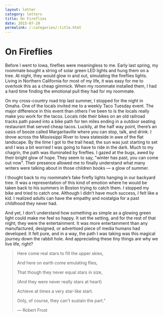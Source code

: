 ```yaml
---
layout: letter
category: letters
title: On Fireflies
date: 2015-07-20
permalink: /:categories/:title.html
---
```


# On Fireflies

Before I went to Iowa, fireflies were meaningless to me. Early last spring, my roommate bought a string of solar green LED lights and hung them on a tree. At night, they would glow in and out, simulating the fireflies lights. Living in Northern California for most of my life, it was easy for me to overlook this as a cheap gimmick. When my roommate installed them, I had a hard time finding the emotional pull they had for my roommate.

On my cross-country road trip last summer, I stopped for the night in Omaha. One of the locals invited me to a weekly Taco Tuesday event. The major difference in this event than others I’ve been to is the locals really make you work for the tacos. Locals ride their bikes on an old railroad tracks path paved into a bike path for ten miles ending in a outdoor seating restaurant that served cheap tacos. Luckily, at the half way point, there’s an oasis of booze called Margaritaville where you can stop, talk, and drink. I drove across the Mississippi River to Iowa stateside in awe of the flat landscape. By the time I got to the trail head, the sun was just starting to set and I was a bit worried I was going to have to ride in the dark. Much to my chagrin, the path was illuminated by fireflies. I gazed at the bugs, awed by their bright glow of hope. They seem to say, "winter has past, you can come out now". Their presence allowed me to finally understand what many writers were talking about in those children books — a glow of summer.

I thought back to my roommate’s fake firefly lights hanging in our backyard tree. It was a representation of this kind of emotion where he would be taken back to his summers in Boston trying to catch them. I stopped my bike and tried to catch one. Although I didn’t have much success, I felt like a kid. I realized adults can have the empathy and nostalgia for a past childhood they never had.

And yet, I don’t understand how something as simple as a glowing green light could make me feel so happy. It set the setting, and for the rest of that night; they were the entertainment. It was more entertainment than any manufactured, designed, or advertised piece of media humans had developed. It felt pure, and in a way, the path I was taking was this magical journey down the rabbit hole. And appreciating these tiny things are why we live life, right?

> Here come real stars to fill the upper skies,
>
> And here on earth come emulating flies,
>
> That though they never equal stars in size,
>
> (And they were never really stars at heart)
>
> Achieve at times a very star-like start.
>
> Only, of course, they can't sustain the part.”
>
> ― Robert Frost
